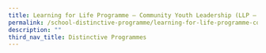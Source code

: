 ```yaml
---
title: Learning for Life Programme – Community Youth Leadership (LLP – CYL)
permalink: /school-distinctive-programme/learning-for-life-programme-community-youth-leadership-llp-cyl/
description: ""
third_nav_title: Distinctive Programmes
---
```

